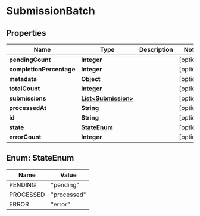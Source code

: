 
# SubmissionBatch

## Properties
Name | Type | Description | Notes
------------ | ------------- | ------------- | -------------
**pendingCount** | **Integer** |  |  [optional]
**completionPercentage** | **Integer** |  |  [optional]
**metadata** | **Object** |  |  [optional]
**totalCount** | **Integer** |  |  [optional]
**submissions** | [**List&lt;Submission&gt;**](Submission.md) |  |  [optional]
**processedAt** | **String** |  |  [optional]
**id** | **String** |  |  [optional]
**state** | [**StateEnum**](#StateEnum) |  |  [optional]
**errorCount** | **Integer** |  |  [optional]


<a name="StateEnum"></a>
## Enum: StateEnum
Name | Value
---- | -----
PENDING | &quot;pending&quot;
PROCESSED | &quot;processed&quot;
ERROR | &quot;error&quot;



